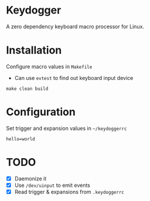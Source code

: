 # Keydogger
A zero dependency keyboard macro processor for Linux.

# Installation
Configure macro values in `Makefile`
- Can use `evtest` to find out keyboard input device
```
make clean build
```

# Configuration
Set trigger and expansion values in `~/keydoggerrc`
```
hello=world
```

# TODO
- [x] Daemonize it
- [x] Use `/dev/uinput` to emit events
- [x] Read trigger & expansions from `.keydoggerrc`
